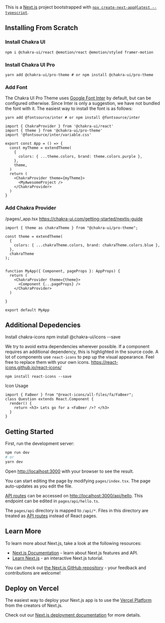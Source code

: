 This is a [Next.js](https://nextjs.org/) project bootstrapped with [`npx create-next-app@latest --typescript`](https://github.com/vercel/next.js/tree/canary/packages/create-next-app).

## Installing From Scratch

### Install Chakra UI
```
npm i @chakra-ui/react @emotion/react @emotion/styled framer-motion
```

### Install Chakra UI Pro
```
yarn add @chakra-ui/pro-theme # or npm install @chakra-ui/pro-theme
```

### Add Font
The Chakra UI Pro Theme uses [Google Font Inter](https://fonts.google.com/specimen/Inter)
by default, but can be configured otherwise. Since Inter is only a suggestion,
we have not bundled the font with it. The easiest way to install the font is as follows:

```
yarn add @fontsource/inter # or npm install @fontsource/inter
```

```
import { ChakraProvider } from '@chakra-ui/react'
import { theme } from '@chakra-ui/pro-theme'
import '@fontsource/inter/variable.css'

export const App = () => {
  const myTheme = extendTheme(
    {
      colors: { ...theme.colors, brand: theme.colors.purple },
    },
    theme,
  )
  return (
    <ChakraProvider theme={myTheme}>
      <MyAwesomeProject />
    </ChakraProvider>
  )
}
```

### Add Chakra Provider
/pages/_app.tsx
https://chakra-ui.com/getting-started/nextjs-guide

```
import { theme as chakraTheme } from "@chakra-ui/pro-theme";

const theme = extendTheme(
  {
    colors: { ...chakraTheme.colors, brand: chakraTheme.colors.blue },
  },
  chakraTheme
);


function MyApp({ Component, pageProps }: AppProps) {
  return (
    <ChakraProvider theme={theme}>
      <Component {...pageProps} />
    </ChakraProvider>
  )
  
}

export default MyApp
```

## Additional Depedencies

Install chakra-icons
npm install @chakra-ui/icons --save

We try to avoid extra dependencies wherever possible. If a component requires
an additional dependency, this is highlighted in the source code.
A lot of components use `react-icons` to pep up the visual appearance.
Feel free to replace them with your own icons.
https://react-icons.github.io/react-icons/

```
npm install react-icons --save
```

Icon Usage
```
import { FaBeer } from "@react-icons/all-files/fa/FaBeer";
class Question extends React.Component {
  render() {
    return <h3> Lets go for a <FaBeer />? </h3>
  }
}
```

## Getting Started

First, run the development server:

```bash
npm run dev
# or
yarn dev
```

Open [http://localhost:3000](http://localhost:3000) with your browser to see the result.

You can start editing the page by modifying `pages/index.tsx`. The page auto-updates as you edit the file.

[API routes](https://nextjs.org/docs/api-routes/introduction) can be accessed on [http://localhost:3000/api/hello](http://localhost:3000/api/hello). This endpoint can be edited in `pages/api/hello.ts`.

The `pages/api` directory is mapped to `/api/*`. Files in this directory are treated as [API routes](https://nextjs.org/docs/api-routes/introduction) instead of React pages.

## Learn More

To learn more about Next.js, take a look at the following resources:

- [Next.js Documentation](https://nextjs.org/docs) - learn about Next.js features and API.
- [Learn Next.js](https://nextjs.org/learn) - an interactive Next.js tutorial.

You can check out [the Next.js GitHub repository](https://github.com/vercel/next.js/) - your feedback and contributions are welcome!

## Deploy on Vercel

The easiest way to deploy your Next.js app is to use the [Vercel Platform](https://vercel.com/new?utm_medium=default-template&filter=next.js&utm_source=create-next-app&utm_campaign=create-next-app-readme) from the creators of Next.js.

Check out our [Next.js deployment documentation](https://nextjs.org/docs/deployment) for more details.
